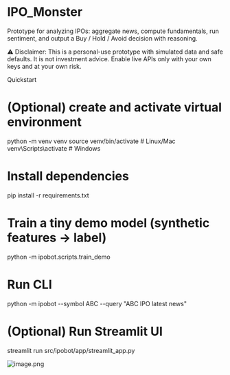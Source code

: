 # IPO_Monster

Prototype for analyzing IPOs: aggregate news, compute fundamentals, run sentiment, and output a Buy / Hold / Avoid decision with reasoning.

⚠️ Disclaimer: This is a personal-use prototype with simulated data and safe defaults. It is not investment advice. Enable live APIs only with your own keys and at your own risk.



Quickstart
# (Optional) create and activate virtual environment
python -m venv venv
source venv/bin/activate       # Linux/Mac
venv\Scripts\activate          # Windows

# Install dependencies
pip install -r requirements.txt

# Train a tiny demo model (synthetic features → label)
python -m ipobot.scripts.train_demo

# Run CLI
python -m ipobot --symbol ABC --query "ABC IPO latest news"

# (Optional) Run Streamlit UI
streamlit run src/ipobot/app/streamlit_app.py

![image.png](attachment:01f81a6c-9564-435c-b0b8-58e406808098:image.png)
